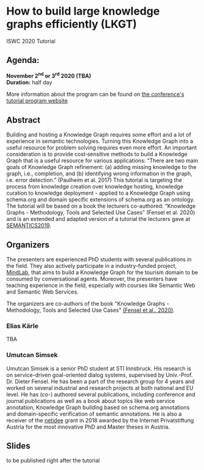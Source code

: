 # How to build large knowledge graphs efficiently (LKGT)
 ISWC 2020 Tutorial

## Agenda:
**November 2<sup>nd</sup> or 3<sup>rd</sup> 2020 (TBA)**  
**Duration:** half day

More information about the program can be found on [the conference's tutorial program website](https://iswc2020.semanticweb.org/)

## Abstract
Building and hosting a Knowledge Graph requires some effort and a lot of experience in semantic technologies. Turning this Knowledge Graph into a useful resource for problem solving requires even more effort. An important consideration is to provide cost‐sensitive methods to build a Knowledge Graph that is a useful resource for various applications: “There are two main goals of Knowledge Graph refinement: (a) adding missing knowledge to the graph, i.e., completion, and (b) identifying wrong information in the graph, i.e. error detection.” (Paulheim et al. 2017) This tutorial is targeting the process from knowledge creation over knowledge hosting, knowledge curation to knowledge deployment - applied to a Knowledge Graph using schema.org and domain specific extensions of schema.org as an ontology. The tutorial will be based on a book the lecturers co-authored: “Knowledge Graphs - Methodology, Tools and Selected Use Cases” (Fensel et al. 2020) and is an extended and adapted version of a tutorial the lecturers gave at [SEMANTICS2019](https://2019.semantics.cc/satellite-events/how-build-knowledge-graph).

## Organizers
The presenters are experienced PhD students with several publications in the field. They also actively participate in a industry-funded project, [MindLab](https://mindlab.ai), that aims to build a Knowledge Graph for the tourism domain to be consumed by conversational agents. Moreover, the presenters have teaching experience in the field, especially with courses like Semantic Web and Semantic Web Services.

The organizers are co-authors of the book "Knowledge Graphs - Methodology, Tools and Selected Use Cases" [(Fensel et al., 2020)](https://www.springer.com/de/book/9783030374389).

### Elias Kärle
TBA

### Umutcan Simsek
Umutcan Simsek is a senior PhD student at STI Innsbruck. His research is on service-driven goal-oriented dialog systems, supervised by Univ.-Prof. Dr. Dieter Fensel. He has been a part of the research group  for 4 years and worked on several industrial and research projects at both national and EU level. He has (co-) authored several publications, including conference and journal publications as well as a book about topics like web service annotation, Knowledge Graph building based on schema.org annotations and domain-specific verification of semantic annotations. He is also a receiver of the [netidee](https://www.netidee.at/user/1154) grant in 2018 awarded by the Internet Privatstiftung Austria for the most innovative PhD and Master theses in Austria.

## Slides

to be published right after the tutorial
